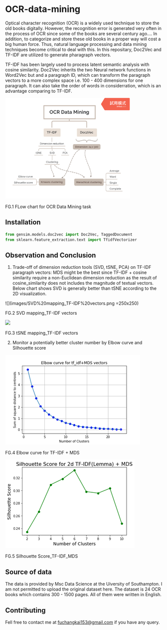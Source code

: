 # OCR-data-mining
Optical character recognition (OCR) is a widely used technique to store the old books digitally. However, the recognition error is generated very often in the process of OCR since some of the books are several century ago....
In addition, to categorize and store these old books in a proper way will cost a big human force. 
Thus, natural language processing and data mining techniques become critical to deal with this.
In this repositary, Doc2Vec and TF-IDF are utilized to generate pharagraph vectors. 

TF-IDF has been largely used to process latent semantic analysis with cosine similarity. 
Doc2Vec inherits the two Neural network functions in Word2Vec but and a paragraph ID, which can transform the paragraph vectors to a more complex space i.e. 100 - 400 dimensions for one paragraph. It can also take the order of words in considerration, which is an advantage comparing to TF-IDF. 

<img src="image/OCR%20Data%20Mining.png" width="400">

FG.1 FLow chart for OCR Data Mining task

## Installation
```python
from gensim.models.doc2vec import Doc2Vec, TaggedDocument
from sklearn.feature_extraction.text import TfidfVectorizer
```

## Observation and Conclusion
1. Trade-off of dimension reduction tools (SVD, tSNE, PCA) on TF-IDF paragraph vectors:  MDS might be the best since TF-IDF + cosine similarity require a non-Euclidean dimension reduction as the result of cosine_similarity does not includes the magnitude of textual vectors. Below chart shows SVD is generally better than tSNE according to the 2D visualization.

![](images/SVD%20mapping_TF-IDF%20vectors.png =250x250)

FG.2 SVD mapping_TF-IDF vectors

![](images/tSNE%20mapping_TF-IDF%20vectors.png)

FG.3 tSNE mapping_TF-IDF vectors

2. Monitor a potentially better cluster number by Elbow curve and Silhouette score

![](image/kmeans%20clustering%20of%20tf_idf%2BMDS.png)

FG.4 Elbow curve for TF-IDF + MDS 


![](image/Silhouette%20Score_TF-IDF_MDS.png)

FG.5 Silhouette Score_TF-IDF_MDS




## Source of data
The data is provided by Msc Data Science at the Uiversity of Southampton. 
I am not permitted to upload the original dataset here.
The dataset is 24 OCR books which contains 300 - 1500 pages. 
All of them were written in English.

## Contributing 
Fell free to contact me at fuchangkai153@gmail.com if you have any query.
